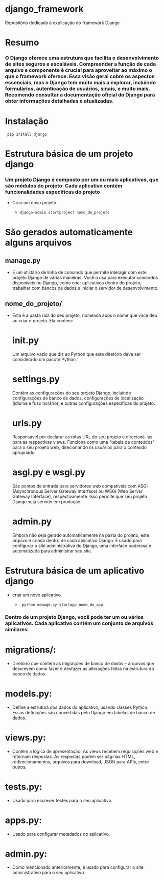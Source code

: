 # django_framework
Repositório dedicado à explicação do framework Django
# Resumo
### O Django oferece uma estrutura que facilita o desenvolvimento de sites seguros e escaláveis. Compreender a função de cada arquivo e componente é crucial para aproveitar ao máximo o que o framework oferece. Essa visão geral cobre os aspectos essenciais, mas o Django tem muito mais a explorar, incluindo formulários, autenticação de usuários, sinais, e muito mais. Recomendo consultar a <a hreft = "https://docs.djangoproject.com/en/5.0/">documentação</a> oficial do Django para obter informações detalhadas e atualizadas.

# Instalação
     pip install django
# Estrutura básica de um projeto django
### Um projeto Django é composto por um ou mais aplicativos, que são módulos do projeto. Cada aplicativo contém funcionalidades específicas do projeto
  - Criar um novo projeto :
    -     django-admin startproject nome_do_projeto
# São gerados automaticamente alguns arquivos 
## manage.py
  - É um utilitário de linha de comando que permite interagir com este projeto Django de várias maneiras. Você o usa para executar comandos disponíveis no Django, como criar aplicativos dentro do projeto, trabalhar com bancos de dados e iniciar o servidor de desenvolvimento.
## nome_do_projeto/
  - Esta é a pasta raiz do seu projeto, nomeada após o nome que você deu ao criar o projeto. Ela contém:

    # __init__.py
    Um arquivo vazio que diz ao Python que este diretório deve ser considerado um pacote Python.
    # settings.py
    Contém as configurações do seu projeto Django, incluindo configurações de banco de dados, configurações de localização (idioma e fuso horário), e outras configurações específicas do projeto.
    # urls.py
    Responsável por declarar as rotas URL do seu projeto e direcioná-las para as respectivas views. Funciona como uma "tabela de conteúdos" para o seu projeto web, direcionando os usuários para o conteúdo apropriado.
    # asgi.py e wsgi.py
    São pontos de entrada para servidores web compatíveis com ASGI (Asynchronous Server Gateway Interface) ou WSGI (Web Server Gateway Interface), respectivamente. Isso permite que seu projeto Django seja servido em produção.
    # admin.py
    Embora não seja gerado automaticamente na pasta do projeto, este arquivo é criado dentro de cada aplicativo Django. É usado para configurar o site administrativo do Django, uma interface poderosa e automatizada para administrar seu site.




# Estrutura básica de um aplicativo django
  - criar um novo aplicativo
    -      python manage.py startapp nome_do_app

### Dentro de um projeto Django, você pode ter um ou vários aplicativos. Cada aplicativo contém um conjunto de arquivos similares:

# migrations/:
  -  Diretório que contém as migrações de banco de dados – arquivos que descrevem como fazer e desfazer as alterações feitas na estrutura do banco de dados.
# models.py:
  -  Define a estrutura dos dados do aplicativo, usando classes Python. Essas definições são convertidas pelo Django em tabelas de banco de dados.
# views.py: 
  - Contém a lógica de apresentação. As views recebem requisições web e retornam respostas. As respostas podem ser páginas HTML, redirecionamentos, arquivos para download, JSON para APIs, entre outros.
# tests.py:
  - Usado para escrever testes para o seu aplicativo.
# apps.py:
  - Usado para configurar metadados do aplicativo.
# admin.py:
  - Como mencionado anteriormente, é usado para configurar o site administrativo para o seu aplicativo.
